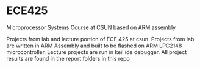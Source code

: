 # ECE425
Microprocessor Systems Course at CSUN based on ARM assembly

Projects from lab and lecture portion of ECE 425 at csun. Projects from lab are written in ARM Assembly and built to be flashed on ARM LPC2148 microcontroller.  Lecture projects are run in keil ide debugger. All project results are found in the report folders in this repo
